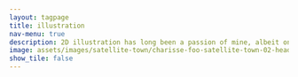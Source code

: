 ```yaml
---
layout: tagpage
title: illustration
nav-menu: true
description: 2D illustration has long been a passion of mine, albeit one only occasionally pursued. Often whimsical and personal, these projects provide a refreshing new way of drawing.
image: assets/images/satellite-town/charisse-foo-satellite-town-02-header.jpg
show_tile: false
---
```

